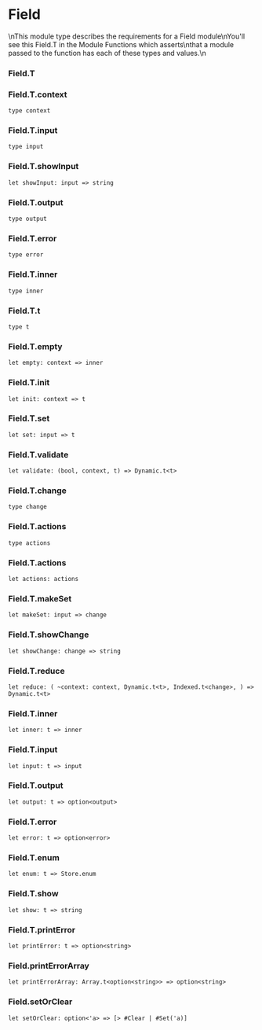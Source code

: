# Field


\nThis module type describes the requirements for a Field module\nYou'll see this Field.T in the Module Functions which asserts\nthat a module passed to the function has each of these types and values.\n

### Field.T
  
  
### Field.T.context
  
`type context`  


### Field.T.input
  
`type input`  


### Field.T.showInput
  
`let showInput: input => string`  


### Field.T.output
  
`type output`  


### Field.T.error
  
`type error`  


### Field.T.inner
  
`type inner`  


### Field.T.t
  
`type t`  


### Field.T.empty
  
`let empty: context => inner`  


### Field.T.init
  
`let init: context => t`  


### Field.T.set
  
`let set: input => t`  


### Field.T.validate
  
`let validate: (bool, context, t) => Dynamic.t<t>`  


### Field.T.change
  
`type change`  


### Field.T.actions
  
`type actions`  


### Field.T.actions
  
`let actions: actions`  


### Field.T.makeSet
  
`let makeSet: input => change`  


### Field.T.showChange
  
`let showChange: change => string`  


### Field.T.reduce
  
`let reduce: (
  ~context: context,
  Dynamic.t<t>,
  Indexed.t<change>,
) => Dynamic.t<t>`  


### Field.T.inner
  
`let inner: t => inner`  


### Field.T.input
  
`let input: t => input`  


### Field.T.output
  
`let output: t => option<output>`  


### Field.T.error
  
`let error: t => option<error>`  


### Field.T.enum
  
`let enum: t => Store.enum`  


### Field.T.show
  
`let show: t => string`  


### Field.T.printError
  
`let printError: t => option<string>`  


### Field.printErrorArray
  
`let printErrorArray: Array.t<option<string>> => option<string>`  


### Field.setOrClear
  
`let setOrClear: option<'a> => [> #Clear | #Set('a)]`  

